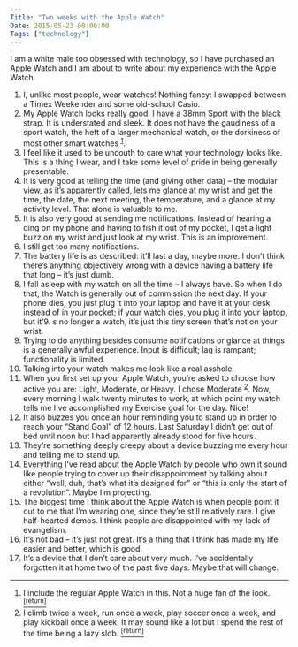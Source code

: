 ```yaml
---
Title: "Two weeks with the Apple Watch"
Date: 2015-05-23 00:00:00
Tags: ["technology"]
---
```


<p>I am a white male too obsessed with technology, so I have purchased an Apple Watch and I am about to write about my experience with the Apple Watch.</p>


<ol>
<li>I, unlike most people, wear watches!  Nothing fancy: I swapped between a Timex Weekender and some old-school Casio.</li>
<li>My Apple Watch looks really good.  I have a 38mm Sport with the black strap. It is understated and sleek.  It does not have the gaudiness of a sport watch, the heft of a larger mechanical watch, or the dorkiness of most other smart watches <sup class="footnote-ref" id="fnref:1"><a href="#fn:1" rel="footnote">1</a></sup>.</li>
<li>I feel like it used to be uncouth to care what your technology looks like.  This is a thing I wear, and I take some level of pride in being generally presentable.</li>
<li>It is very good at telling the time (and giving other data) – the modular view, as it’s apparently called, lets me glance at my wrist and get the time, the date, the next meeting, the temperature, and a glance at my activity level.  That alone is valuable to me.</li>
<li>It is also very good at sending me notifications.  Instead of hearing a ding on my phone and having to fish it out of my pocket, I get a light buzz on my wrist and just look at my wrist.  This is an improvement.</li>
<li>I still get too many notifications.</li>
<li>The battery life is as described: it’ll last a day, maybe more.  I don’t think there’s anything objectively wrong with a device having a battery life that long – it’s just dumb.</li>
<li>I fall asleep with my watch on all the time – I always have.  So when I do that, the Watch is generally out of commission the next day.  If your phone dies, you just plug it into your laptop and have it at your desk instead of in your pocket; if your watch dies, you plug it into your laptop, but it’9. s no longer a watch, it’s just this tiny screen that’s not on your wrist.</li>
<li>Trying to do anything besides consume notifications or glance at things is a generally awful experience.  Input is difficult; lag is rampant; functionality is limited.</li>
<li>Talking into your watch makes me look like a real asshole.</li>
<li>When you first set up your Apple Watch, you’re asked to choose how active you are: Light, Moderate, or Heavy.  I chose Moderate <sup class="footnote-ref" id="fnref:2"><a href="#fn:2" rel="footnote">2</a></sup>.  Now, every morning I walk twenty minutes to work, at which point my watch tells me I’ve accomplished my Exercise goal for the day.  Nice!</li>
<li>It also buzzes you once an hour reminding you to stand up in order to reach your “Stand Goal” of 12 hours.  Last Saturday I didn’t get out of bed until noon but I had apparently already stood for five hours.</li>
<li>They’re something deeply creepy about a device buzzing me every hour and telling me to stand up.</li>
<li>Everything I’ve read about the Apple Watch by people who own it sound like people trying to cover up their disappointment by talking about either “well, duh, that’s what it’s designed for” or “this is only the start of a revolution”.  Maybe I’m projecting.</li>
<li>The biggest time I think about the Apple Watch is when people point it out to me that I’m wearing one, since they’re still relatively rare.  I give half-hearted demos.  I think people are disappointed with my lack of evangelism.</li>
<li>It’s not bad – it’s just not great.  It’s a thing that I think has made my life easier and better, which is good.</li>
<li>It’s a device that I don’t care about very much.  I’ve accidentally forgotten it at home two of the past five days.  Maybe that will change.</li>
</ol>


<div class="footnotes">
<hr/>
<ol>
<li id="fn:1">I include the regular Apple Watch in this.  Not a huge fan of the look.
 <a class="footnote-return" href="#fnref:1"><sup>[return]</sup></a></li>
<li id="fn:2">I climb twice a week, run once a week, play soccer once a week, and play kickball once a week.  It may sound like a lot but I spend the rest of the time being a lazy slob.
 <a class="footnote-return" href="#fnref:2"><sup>[return]</sup></a></li>
</ol>
</div>
	